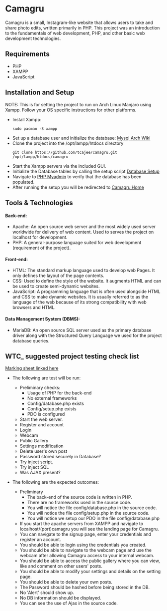 # Camagru
Camagru is a small, Instagram-like website that allows users to take and share photo edits, written primarily in PHP.
This project was an introduction to the fundamentals of web development, PHP, and other basic web development technologies.

## Requirements
- PHP
- XAMPP
- JavaScript

## Installation and Setup
NOTE: This is for setting the project to run on Arch Linux Manjaro using Xampp. Follow your OS specific instructions for other platforms.
- Install Xampp:
    ```
    sudo pacman -S xampp
    ```
- Set up a database user and initialize the database:
    [Mysql Arch Wiki](https://wiki.archlinux.org/index.php/PHP#MySQL/MariaDB)
- Clone the project into the /opt/lampp/htdocs directory
    ```
    git clone https://github.com/tcajee/camagru.git /opt/lampp/htdocs/camagru
    ```
- Start the Xampp servers via the included GUI.
- Initialize the Database tables by calling the setup script [Database Setup](https://localhost/camagru/config/setup.php)
- Navigate to [PHP Myadmin](https://localhost/phpmyadmin/) to verify that the database has been populated.
- After running the setup you will be redirected to [Camagru Home](https://localhost/camagru/)

## Tools & Technologies
#### Back-end:
- Apache:  An open source web server and the most widely used server worldwide for delivery of web content. Used to  serves the project on localhost for development.
- PHP: A general-purpose language suited for web development (requirement of the project).
#### Front-end:
- HTML: The standard markup language used to develop web Pages. It only defines the layout of the page contents. 
- CSS: Used to define the style of the website. It augments HTML and can be used to create semi-dynamic websites.
- JavaScript: A programming language that is often used alongside HTML and CSS to make dynamic websites. It is usually referred to as the language of the web because of its strong compatibility with web browsers and HTML.
#### Data Management System (DBMS):
- MariaDB: An open source SQL server used as the primary database driver along with the Structured Query Language we used for the project database queries.


## WTC_ suggested project testing check list
[Marking sheet linked here](https://github.com/tcajee/camagru/blob/master/camagru.pdf)
- The following are test will be run:
    - Preliminary checks:
        - Usage of PHP for the back-end
        - No external frameworks
        - Config/database.php exists
        - Config/setup.php exists
        - PDO is configured
    - Start the web server.
    - Register and account
    - Login
    - Webcam
    - Public Gallery
    - Settings modification
    - Delete user's own post
    - Password stored securely in Database?
    - Try inject script.
    - Try inject SQL
    - Was AJAX present?
    
- The following are the expected outcomes:
    - Preliminary
        - The back-end of the source code is written in PHP.
        - There are no frameworks used in the source code.
        - You will notice the file config/database.php in the source code.
        - You will notice the file config/setup.php in the source code.
        - You will notice we setup our PDO in the file config/database.php
    - If you start the apache servers from XAMPP and navigate to localhost/(port)camagru you will see the landing page for Camagru.
    - You can navigate to the signup page, enter your credentials and register an account.
    - You should be able to login using the credentials you created.
    - You should be able to navigate to the webcam page and use the webcam after allowing Camagru access to your internal webcam.
    - You should be able to access the public gallery where you can view, like and comment on other users' posts.
    - You should be able to modify your settings and details on the setting page.
    - You should be able to delete your own posts.
    - The Password should be hashed before being stored in the DB.
    - No 'Alert' should show up.
    - No DB information should be displayed.
    - You can see the use of Ajax in the source code.
